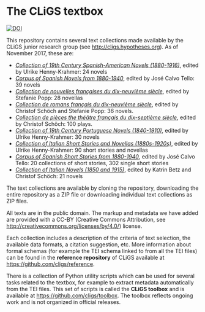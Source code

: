 The CLiGS textbox
=================

[![DOI](https://zenodo.org/badge/DOI/10.5281/zenodo.597430.svg)](https://doi.org/10.5281/zenodo.597430)

This repository contains several text collections made available by the CLiGS junior research group (see http://cligs.hypotheses.org). As of November 2017, these are: 

* [_Collection of 19th Century Spanish-American Novels (1880-1916)_](spanish/novela-hispanoamericana), edited by Ulrike Henny-Krahmer: 24 novels
* [_Corpus of Spanish Novels from 1880-1940_](spanish/novela-espanola), edited by José Calvo Tello: 39 novels
* [_Collection de nouvelles françaises du dix-neuvième siècle_](french/nouvelles19), edited by Stefanie Popp: 28 novellas
* [_Collection de romans français du dix-neuvième siècle_](french/roman19), edited by Christof Schöch and Stefanie Popp: 36 novels.
* [_Collection de pièces the théâtre français du dix-septième siècle_](french/theatre17), edited by Christof Schöch: 100 plays.
* [_Collection of 19th Century Portuguese Novels (1840-1910)_](portuguese/romances19), edited by Ulrike Henny-Krahmer: 30 novels
* [_Collection of Italian Short Stories and Novellas (1880s-1920s)_](italian/short19-20), edited by Ulrike Henny-Krahmer: 90 short stories and novellas
* [_Corpus of Spanish Short Stories from 1880-1940_](spanish/cuentos-espanoles), edited by José Calvo Tello: 20 collections of short stories, 302 single short stories
* [_Collection of Italian Novels (1850 and 1915)_](italian/romanzi), edited by Katrin Betz and Christof Schöch: 21 novels

The text collections are available by cloning the repository, downloading the entire repository as a ZIP file or downloading individual text collections as ZIP files.

All texts are in the public domain. The markup and metadata we have added are provided with a CC-BY (Creative Commons Attribution, see http://creativecommons.org/licenses/by/4.0/) license. 

Each collection includes a description of the criteria of text selection, the available data formats, a citation suggestion, etc. More information about formal schemas (for example the TEI schema linked to from all the TEI files) can be found in the __reference repository__ of CLiGS available at https://github.com/cligs/reference.

There is a collection of Python utility scripts which can be used for several tasks related to the textbox, for example to extract metadata automatically from the TEI files. This set of scripts is called the __CLiGS toolbox__ and is available at https://github.com/cligs/toolbox. The toolbox reflects ongoing work and is not organized in official releases.
